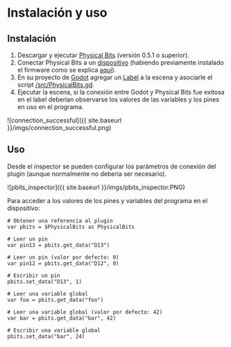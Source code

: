 # Instalación y uso

## Instalación

1. Descargar y ejecutar [Physical Bits](https://gira.github.io/PhysicalBits/download/) (versión 0.5.1 o superior).
2. Conectar Physical Bits a un [dispositivo](https://gira.github.io/PhysicalBits/getting_started/BOARDS.html) (habiendo previamente instalado el firmware como se explica [aquí](https://gira.github.io/PhysicalBits/getting_started/FIRMWARE.html)).
3. En su proyecto de [Godot](https://godotengine.org/) agregar un [Label](https://docs.godotengine.org/es/stable/classes/class_label.html) a la escena y asociarle el script [/src/PhysicalBits.gd](https://github.com/RichoM/godot-PhysicalBits-plugin/blob/main/src/PhysicalBits.gd).
4. Ejecutar la escena, si la conexión entre Godot y Physical Bits fue exitosa en el label deberían observarse los valores de las variables y los pines en uso en el programa.

![connection_successful]({{ site.baseurl }}/imgs/connection_successful.png)

## Uso

Desde el inspector se pueden configurar los parámetros de conexión del plugin (aunque normalmente no debería ser necesario).

![pbits_inspector]({{ site.baseurl }}/imgs/pbits_inspector.PNG)

Para acceder a los valores de los pines y variables del programa en el dispositivo:

```gdscript
# Obtener una referencia al plugin
var pbits = $PhysicalBits as PhysicalBits

# Leer un pin
var pin13 = pbits.get_data("D13")

# Leer un pin (valor por defecto: 0)
var pin12 = pbits.get_data("D12", 0)

# Escribir un pin
pbits.set_data("D13", 1)

# Leer una variable global
var foo = pbits.get_data("foo")

# Leer una variable global (valor por defecto: 42)
var bar = pbits.get_data("bar", 42)

# Escribir una variable global
pbits.set_data("bar", 24)
```
